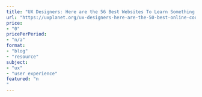 ```yaml
---
title: "UX Designers: Here are the 56 Best Websites To Learn Something New"
url: "https://uxplanet.org/ux-designers-here-are-the-50-best-online-courses-to-learn-something-new-d6e65024274f"
price: 
- "0"
pricePerPeriod: 
- "n/a"
format: 
- "blog"
- "resource"
subject: 
- "ux"
- "user experience"
featured: "n"
---
```

